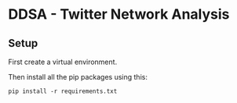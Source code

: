 # DDSA - Twitter Network Analysis

## Setup

First create a virtual environment.

Then install all the pip packages using this:

`pip install -r requirements.txt`
